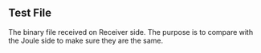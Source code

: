 ## Test File 

The binary file received on Receiver side. The purpose is to compare with the Joule side to make sure they are the same.
